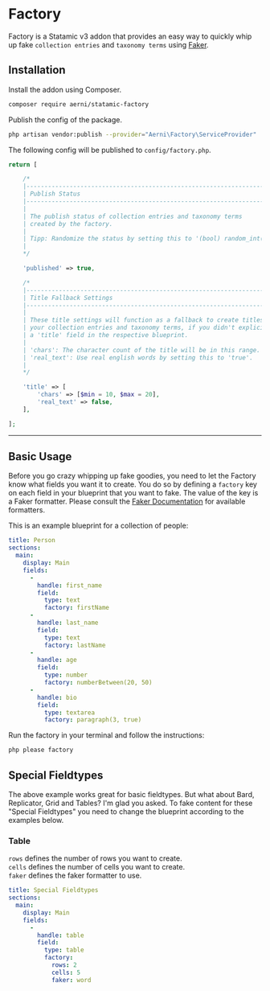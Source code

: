 # Factory
Factory is a Statamic v3 addon that provides an easy way to quickly whip up fake `collection entries` and `taxonomy terms` using [Faker](https://github.com/fzaninotto/Faker).

## Installation
Install the addon using Composer.

```bash
composer require aerni/statamic-factory
```

Publish the config of the package.

```bash
php artisan vendor:publish --provider="Aerni\Factory\ServiceProvider"
```

The following config will be published to `config/factory.php`.

```php
return [

    /*
    |--------------------------------------------------------------------------
    | Publish Status
    |--------------------------------------------------------------------------
    |
    | The publish status of collection entries and taxonomy terms
    | created by the factory.
    |
    | Tipp: Randomize the status by setting this to '(bool) random_int(0, 1)'.
    |
    */

    'published' => true,

    /*
    |--------------------------------------------------------------------------
    | Title Fallback Settings
    |--------------------------------------------------------------------------
    |
    | These title settings will function as a fallback to create titles for
    | your collection entries and taxonomy terms, if you didn't explicitly set
    | a 'title' field in the respective blueprint.
    |
    | 'chars': The character count of the title will be in this range.
    | 'real_text': Use real english words by setting this to 'true'.
    |
    */

    'title' => [
        'chars' => [$min = 10, $max = 20],
        'real_text' => false,
    ],

];
```

***

## Basic Usage

Before you go crazy whipping up fake goodies, you need to let the Factory know what fields you want it to create. You do so by defining a `factory` key on each field in your blueprint that you want to fake. The value of the key is a Faker formatter. Please consult the [Faker Documentation](https://github.com/fzaninotto/Faker) for available formatters.

This is an example blueprint for a collection of people:
```yaml
title: Person
sections:
  main:
    display: Main
    fields:
      -
        handle: first_name
        field:
          type: text
          factory: firstName
      -
        handle: last_name
        field:
          type: text
          factory: lastName
      -
        handle: age
        field:
          type: number
          factory: numberBetween(20, 50)
      -
        handle: bio
        field:
          type: textarea
          factory: paragraph(3, true)
```

Run the factory in your terminal and follow the instructions:

```bash
php please factory
```

## Special Fieldtypes

The above example works great for basic fieldtypes. But what about Bard, Replicator, Grid and Tables? I'm glad you asked. To fake content for these "Special Fieldtypes" you need to change the blueprint according to the examples below.

### Table
`rows` defines the number of rows you want to create.  
`cells` defines the number of cells you want to create.  
`faker` defines the faker formatter to use.

```yaml
title: Special Fieldtypes
sections:
  main:
    display: Main
    fields:
      -
        handle: table
        field:
          type: table
          factory:
            rows: 2
            cells: 5
            faker: word
```